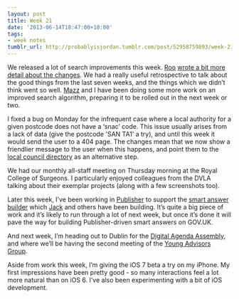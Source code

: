```yaml
---
layout: post
title: Week 21
date: '2013-06-14T18:47:00+10:00'
tags:
- week notes
tumblr_url: http://probablyisjordan.tumblr.com/post/52958759893/week-21
---
```

<p>We released a lot of search improvements this week. <a href="https://twitter.com/rooreynolds">Roo</a> <a href="http://digital.cabinetoffice.gov.uk/2013/06/11/improving-site-search-on-gov-uk/">wrote a bit more detail about the changes</a>. We had a really useful retrospective to talk about the good things from the last seven weeks, and the things which we didn&rsquo;t think went so well. <a href="https://twitter.com/mnowster">Mazz</a> and I have been doing some more work on an improved search algorithm, preparing it to be rolled out in the next week or two.</p>

<p>I fixed a bug on Monday for the infrequent case where a local authority for a given postcode does not have a &lsquo;snac&rsquo; code. This issue usually arises from a lack of data (give the postcode 'SAN TA1&rsquo; a try), and until this week it would send the user to a 404 page. The changes mean that we now show a friendlier message to the user when this happens, and point them to the <a href="https://www.gov.uk/find-your-local-council">local council directory</a> as an alternative step.</p>

<p>We had our monthly all-staff meeting on Thursday morning at the Royal College of Surgeons. I particularly enjoyed colleagues from the DVLA talking about their exemplar projects (along with a few screenshots too).</p>

<p>Later this week, I&rsquo;ve been working in <a href="https://github.com/alphagov/publisher">Publisher</a> to support the <a href="https://github.com/alphagov/smart-answer-builder">smart answer builder</a> which <a href="https://twitter.com/jack_franklin">Jack</a> and others have been building. It&rsquo;s quite a big piece of work and it&rsquo;s likely to run through a lot of next week, but once it&rsquo;s done it will pave the way for building Publisher-driven smart answers on GOV.UK.</p>

<p>And next week, I&rsquo;m heading out to Dublin for the <a href="http://ec.europa.eu/digital-agenda/en/digital-agenda-assembly">Digital Agenda Assembly</a>, and where we&rsquo;ll be having the second meeting of the <a href="http://ec.europa.eu/digital-agenda/en/young-advisors">Young Advisors Group</a>.</p>

<p>Aside from work this week, I&rsquo;m giving the iOS 7 beta a try on my iPhone. My first impressions have been pretty good - so many interactions feel a lot more natural than on iOS 6. I&rsquo;ve also been experimenting with a bit of iOS development.</p>
